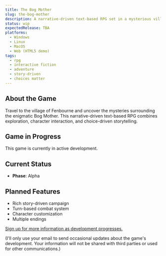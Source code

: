 ```yaml
---
title: The Bog Mother
slug: the-bog-mother
description: A narrative-driven text-based RPG set in a mysterious village, where your choices shape the story and uncover dark secrets.
status: wip
expectedRelease: TBA
platforms:
  - Windows
  - Linux
  - MacOS
  - Web (HTML5 demo)
tags:
  - rpg
  - interactive fiction
  - adventure
  - story-driven
  - choices matter
---
```


## About the Game

Travel to the village of Fenbourne and uncover the mysteries surrounding the enigmatic Bog Mother. This narrative-driven text-based RPG combines exploration, character interaction, and choice-driven storytelling.

## Game in Progress

This game is currently in active development.

## Current Status

- **Phase**: Alpha

## Planned Features

- Rich story-driven campaign
- Turn-based combat system
- Character customization
- Multiple endings

[Sign up for more information as development progresses.](https://forms.office.com/r/xhaq55ePpS)

(I'll only use your email to send occasional updates about the game's development. Your information will not be shared with third parties or used for other communications.)
